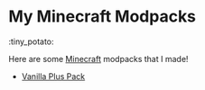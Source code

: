 # My Minecraft Modpacks

:tiny\_potato:

Here are some [Minecraft](https://minecraft.net/) modpacks that I made!

-   [Vanilla Plus Pack](./vpp)
